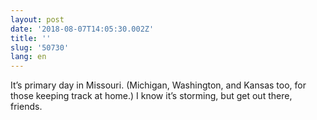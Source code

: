 ```yaml
---
layout: post
date: '2018-08-07T14:05:30.002Z'
title: ''
slug: '50730'
lang: en
---
```

It’s primary day in Missouri. (Michigan, Washington, and Kansas too, for those keeping track at home.) I know it’s storming, but get out there, friends. 

